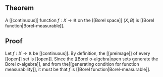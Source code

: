 ## Theorem
A [[continuous]] function $f:X\to \mathbb R$ on the [[Borel space]] $(X,B)$ is [[Borel function|Borel-measurable]].
## Proof
Let $f:X\to \mathbb R$ be [[continuous]]. By definition, the [[preimage]] of every [[open]] set is [[open]]. Since the [[Borel σ-algebra|open sets generate the Borel σ-algebra]], and from the[[generating condition for function measurability]], it must be that $f$ is [[Borel function|Borel-measurable]].